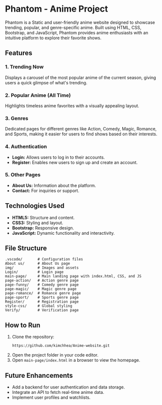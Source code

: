 # Phantom - Anime Project

Phantom is a Static and user-friendly anime website designed to showcase trending, popular, and genre-specific anime. Built using HTML, CSS, Bootstrap, and JavaScript, Phantom provides anime enthusiasts with an intuitive platform to explore their favorite shows.

## Features

### 1. **Trending Now**

Displays a carousel of the most popular anime of the current season, giving users a quick glimpse of what's trending.

### 2. **Popular Anime (All Time)**

Highlights timeless anime favorites with a visually appealing layout.

### 3. **Genres**

Dedicated pages for different genres like Action, Comedy, Magic, Romance, and Sports, making it easier for users to find shows based on their interests.

### 4. **Authentication**

- **Login:** Allows users to log in to their accounts.
- **Register:** Enables new users to sign up and create an account.

### 5. **Other Pages**

- **About Us:** Information about the platform.
- **Contact:** For inquiries or support.

## Technologies Used

- **HTML5:** Structure and content.
- **CSS3:** Styling and layout.
- **Bootstrap:** Responsive design.
- **JavaScript:** Dynamic functionality and interactivity.

## File Structure

```plaintext
.vscode/       # Configuration files
About us/      # About Us page
img/           # Images and assets
Login/         # Login page
main-page/     # Main landing page with index.html, CSS, and JS
page-action/   # Action genre page
page-funny/    # Comedy genre page
page-magic/    # Magic genre page
page-romance/  # Romance genre page
page-sport/    # Sports genre page
Register/      # Registration page
style-css/     # Global styling
Verify/        # Verification page
```

## How to Run

1. Clone the repository:
   ```bash
   https://github.com/kimchhea/Anime-website.git
   ```
2. Open the project folder in your code editor.
3. Open `main-page/index.html` in a browser to view the homepage.

## Future Enhancements

- Add a backend for user authentication and data storage.
- Integrate an API to fetch real-time anime data.
- Implement user profiles and watchlists.



